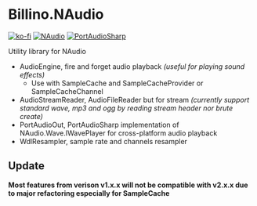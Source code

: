 # Billino.NAudio

[![ko-fi](https://ko-fi.com/img/githubbutton_sm.svg)](https://ko-fi.com/G2G1SRUJG)
[![NAudio](https://img.shields.io/badge/NAudio-blue)](https://github.io/naudio/naudio)
[![PortAudioSharp](https://img.shields.io/badge/PortAudioSharp-blue)](https://gitlab.com/define-private-public/Bassoon)

Utility library for NAudio

- AudioEngine, fire and forget audio playback _(useful for playing sound effects)_
	- Use with SampleCache and SampleCacheProvider or SampleCacheChannel
- AudioStreamReader, AudioFileReader but for stream _(currently support standard wave, mp3 and ogg by reading stream header nor brute create)_
- PortAudioOut, PortAudioSharp implementation of NAudio.Wave.IWavePlayer for cross-platform audio playback
- WdlResampler, sample rate and channels resampler

## Update

__Most features from verison v1.x.x will not be compatible with v2.x.x due to major refactoring especially for SampleCache__